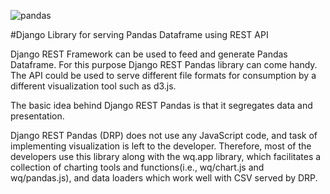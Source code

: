 
![pandas](https://www.tertiarycourses.com.my/media/catalog/category/python-scikit-learn-numpy-scipy-django-flask-pandas-tensorflow-training.jpg)

#Django Library for serving Pandas Dataframe using REST API

Django REST Framework can be used to feed and generate Pandas Dataframe. For this purpose Django REST Pandas library can come handy. The API could be used to serve different file formats for consumption by a different visualization tool such as d3.js.

The basic idea behind Django REST Pandas is that it segregates data and presentation.

Django REST Pandas (DRP) does not use any JavaScript code, and task of implementing visualization is left to the developer. Therefore, most of the developers use this library along with the wq.app library, which facilitates a collection of charting tools and functions(i.e., wq/chart.js and wq/pandas.js), and data loaders which work well with CSV served by DRP.


